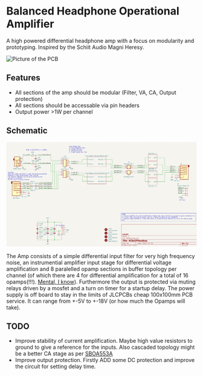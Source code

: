 # Balanced Headphone Operational Amplifier

A high powered differential headphone amp with a focus on modularity and prototyping. Inspired by the Schiit Audio Magni Heresy.

![Picture of the PCB](DSCF0732.JPG)

## Features

- All sections of the amp should be modular (Filter, VA, CA, Output protection)
- All sections should be accessable via pin headers
- Output power >1W per channel

## Schematic

![Schematic of the Amp](Schematic.png)

The Amp consists of a simple differential input filter for very high frequency noise, an instrumential amplifier input stage for differential voltage amplification and 8 paralelled opamp sections in buffer topology per channel (of which there are 4 for differential amplification for a total of 16 opamps(!!!). [Mental, I know](http://www.diyaudio.com/archive/blogs/alexcp/attachments/1049d1368388175-ne5532-power-amplifier-ne553205.jpg)). Furthermore the output is protected via muting relays driven by a mosfet and a turn on timer for a startup delay. 
The power supply is off board to stay in the limits of JLCPCBs cheap 100x100mm PCB service. It can range from +-5V to +-18V (or how much the Opamps will take).

## TODO

- Improve stability of current amplification. Maybe high value resistors to ground to give a reference for the inputs. Also cascaded topology might be a better CA stage as per [SBOA553A](https://www.ti.com/lit/ab/sboa553a/sboa553a.pdf?ts=1741260128432)
- Improve output protection. Firstly ADD some DC protection and improve the circuit for setting delay time.
